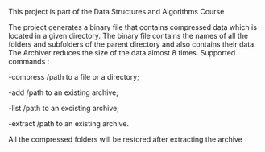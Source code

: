 This project is part of the Data Structures and Algorithms Course
                              
   The project generates a binary file that contains compressed data which is located in a given directory. The binary file contains the names of all the folders and subfolders of the parent directory and also contains their data. The Archiver reduces the size of the data almost 8 times. 
 Supported commands : 
 
-compress /path to a file or a directory;

-add /path to an existing archive;

-list /path to an excisting archive;

-extract /path to an existing archive.

All the compressed folders will be restored after extracting the archive
